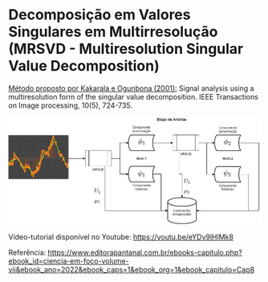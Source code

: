 # Decomposição em Valores Singulares em Multirresolução (MRSVD - Multiresolution Singular Value Decomposition)

<u>Método proposto por Kakarala e Ogunbona (2001):</u> Signal analysis using a multiresolution form of the singular value decomposition. IEEE Transactions on Image processing, 10(5), 724-735.

<img src="MRSVD.png">

Vídeo-tutorial disponível no Youtube: https://youtu.be/eYDv9lHlMk8

Referência: https://www.editorapantanal.com.br/ebooks-capitulo.php?ebook_id=ciencia-em-foco-volume-vii&ebook_ano=2022&ebook_caps=1&ebook_org=1&ebook_capitulo=Cap8
